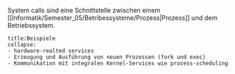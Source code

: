 System calls sind eine Schnittstelle zwischen einem [[Informatik/Semester_05/Betribessysteme/Prozess|Prozess]] und dem Betriebssystem.

```ad-example
title:Beispiele
collapse:
- hardware-realted services
- Erzeugung und Ausführung von neuen Prozessen (fork und exec)
- Kommunikation mit integralen Kernel-Services wie process-scheduling
```
